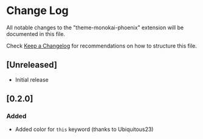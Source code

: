 # Change Log
All notable changes to the "theme-monokai-phoenix" extension will be documented in this file.

Check [Keep a Changelog](http://keepachangelog.com/) for recommendations on how to structure this file.

## [Unreleased]
- Initial release

## [0.2.0]
### Added
- Added color for `this` keyword (thanks to Ubiquitous23)